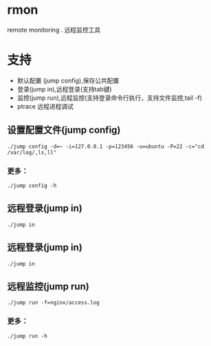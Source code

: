 # rmon
remote monitoring . 远程监控工具

# 支持
- 默认配置 (jump config),保存公共配置
- 登录(jump in),远程登录(支持tab键)
- 监控(jump run),远程监控(支持登录命令行执行，支持文件监控,tail -f)
- ptrace 远程进程调试


## 设置配置文件(jump config)

```
./jump config -d=~ -i=127.0.0.1 -p=123456 -u=ubuntu -P=22 -c="cd /var/log/,ls,ll"
```

### 更多：
```
./jump config -h
```

## 远程登录(jump in)

```
./jump in
```

## 远程登录(jump in)

```
./jump in
```

## 远程监控(jump run)

```
./jump run -f=nginx/access.log
```

### 更多：
```
./jump run -h
```